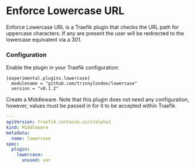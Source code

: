 # Enforce Lowercase URL

Enforce Lowercase URL is a Traefik plugin that checks the URL path for uppercase characters. If any are present the user will be redirected to the lowercase equivalent via a 301.

### Configuration

Enable the plugin in your Traefik configuration:

```
[experimental.plugins.lowercase]
  modulename = "github.com/trinnylondon/lowercase"
  version = "v0.1.2"
```

Create a Middleware. Note that this plugin does not need any configuration, however, values must be passed in for it to be accepted within Traefik.

```yaml
---
apiVersion: traefik.containo.us/v1alpha1
kind: Middleware
metadata:
  name: lowercase
spec:
  plugin:
    lowercase:
      unused: var
```
